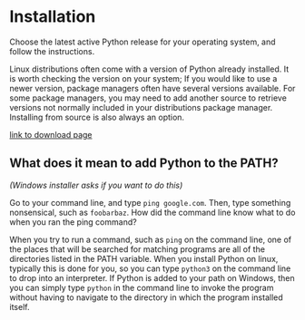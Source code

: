 # Installation
Choose the latest active Python release for your operating system, and follow the instructions.

Linux distributions often come with a version of Python already installed.
It is worth checking the version on your system; If you would like to use a newer version, package managers often have several versions available.
For some package managers, you may need to add another source to retrieve versions not normally included in your distributions package manager.
Installing from source is also always an option.

[link to download page](https://www.python.org/downloads/)

## What does it mean to add Python to the PATH?
*(Windows installer asks if you want to do this)*

Go to your command line, and type `ping google.com`. Then, type something nonsensical, such as `foobarbaz`. How did the command line know what to do when you ran the ping command?

When you try to run a command, such as `ping` on the command line, one of the places that will be searched for matching programs are all of the directories listed in the PATH variable.
When you install Python on linux, typically this is done for you, so you can type `python3` on the command line to drop into an interpreter. 
If Python is added to your path on Windows, then you can simply type `python` in the command line to invoke the program without having to navigate to the directory in which the program installed itself.

